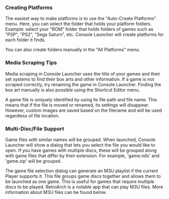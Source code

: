 ### Creating Platforms
The easiest way to make platforms is to use the "Auto-Create Platforms" menu. Here, you can select the folder that holds your platform folders. Example: select your "ROM" folder that holds folders of games such as "PSP", "PS2", "Sega Saturn", etc. Console Launcher will create platforms for each folder it finds.

You can also create folders manually in the "All Platforms" menu.

### Media Scraping Tips
Media scraping in Console Launcher uses the title of your games and their set systems to find their box arts and other information. If a game is not scraped correctly, try renaming the game in Console Launcher. Finding the box art manually is also possible using the Shortcut Editor menu.

A game file is uniquely identified by using its file path and file name. This means that if the file is moved or renamed, its settings will disappear. However, custom images are saved based on the filename and will be used regardless of file location.

### Multi-Disc/File Support
Game files with similar names will be grouped. When launched, Console Launcher will show a dialog that lets you select the file you would like to open. If you have games with multiple discs, these will be grouped along with game files that differ by their extension. For example, \'game.nds\' and \'game.zip\' will be grouped.

The game file selection dialog can generate an M3U playlist if the current Player supports it. This file groups game discs together and allows them to be launched as one game. This is useful for games that require multiple discs to be played. RetroArch is a notable app that can play M3U files. More information about M3U files can be found below.

